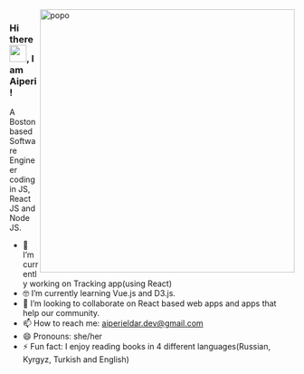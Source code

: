 
<img align="right" src="https://github.com/aiperieldar/aiperieldar/blob/master/new.png" alt="popo" width=450px height=465px/>

### Hi there <img src="https://raw.githubusercontent.com/MartinHeinz/MartinHeinz/master/wave.gif" width="30px">, I am Aiperi!

A Boston based Software Engineer coding in JS, React JS and Node JS.

- 🔭 I’m currently working on Tracking app(using React)
- 🤓 I’m currently learning Vue.js and D3.js.
- 👯 I’m looking to collaborate on React based web apps and apps that help our community.
- 📫 How to reach me: aiperieldar.dev@gmail.com
- 😄 Pronouns: she/her
- ⚡ Fun fact: I enjoy reading books in 4 different languages(Russian, Kyrgyz, Turkish and English) 
